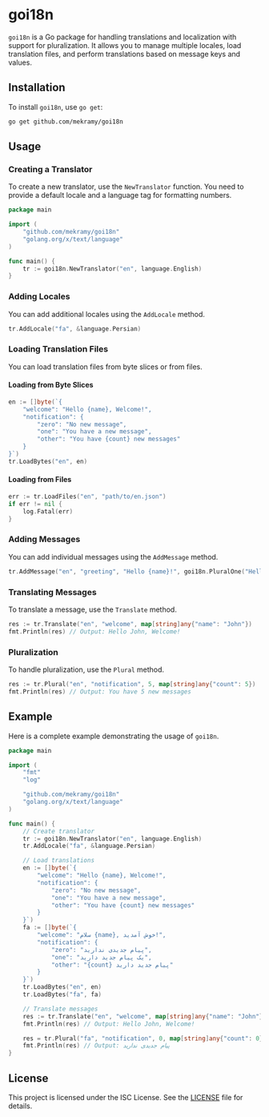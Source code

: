 # goi18n

`goi18n` is a Go package for handling translations and localization with support for pluralization. It allows you to manage multiple locales, load translation files, and perform translations based on message keys and values.

## Installation

To install `goi18n`, use `go get`:

```sh
go get github.com/mekramy/goi18n
```

## Usage

### Creating a Translator

To create a new translator, use the `NewTranslator` function. You need to provide a default locale and a language tag for formatting numbers.

```go
package main

import (
    "github.com/mekramy/goi18n"
    "golang.org/x/text/language"
)

func main() {
    tr := goi18n.NewTranslator("en", language.English)
}
```

### Adding Locales

You can add additional locales using the `AddLocale` method.

```go
tr.AddLocale("fa", &language.Persian)
```

### Loading Translation Files

You can load translation files from byte slices or from files.

#### Loading from Byte Slices

```go
en := []byte(`{
    "welcome": "Hello {name}, Welcome!",
    "notification": {
        "zero": "No new message",
        "one": "You have a new message",
        "other": "You have {count} new messages"
    }
}`)
tr.LoadBytes("en", en)
```

#### Loading from Files

```go
err := tr.LoadFiles("en", "path/to/en.json")
if err != nil {
    log.Fatal(err)
}
```

### Adding Messages

You can add individual messages using the `AddMessage` method.

```go
tr.AddMessage("en", "greeting", "Hello {name}!", goi18n.PluralOne("Hello {name}!"))
```

### Translating Messages

To translate a message, use the `Translate` method.

```go
res := tr.Translate("en", "welcome", map[string]any{"name": "John"})
fmt.Println(res) // Output: Hello John, Welcome!
```

### Pluralization

To handle pluralization, use the `Plural` method.

```go
res := tr.Plural("en", "notification", 5, map[string]any{"count": 5})
fmt.Println(res) // Output: You have 5 new messages
```

## Example

Here is a complete example demonstrating the usage of `goi18n`.

```go
package main

import (
    "fmt"
    "log"

    "github.com/mekramy/goi18n"
    "golang.org/x/text/language"
)

func main() {
    // Create translator
    tr := goi18n.NewTranslator("en", language.English)
    tr.AddLocale("fa", &language.Persian)

    // Load translations
    en := []byte(`{
        "welcome": "Hello {name}, Welcome!",
        "notification": {
            "zero": "No new message",
            "one": "You have a new message",
            "other": "You have {count} new messages"
        }
    }`)
    fa := []byte(`{
        "welcome": "سلام {name}, خوش آمدید!",
        "notification": {
            "zero": "پیام جدیدی ندارید",
            "one": "یک پیام جدید دارید",
            "other": "{count} پیام جدید دارید"
        }
    }`)
    tr.LoadBytes("en", en)
    tr.LoadBytes("fa", fa)

    // Translate messages
    res := tr.Translate("en", "welcome", map[string]any{"name": "John"})
    fmt.Println(res) // Output: Hello John, Welcome!

    res = tr.Plural("fa", "notification", 0, map[string]any{"count": 0})
    fmt.Println(res) // Output: پیام جدیدی ندارید
}
```

## License

This project is licensed under the ISC License. See the [LICENSE](LICENSE) file for details.
